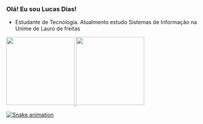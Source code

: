 ### Olá! Eu sou Lucas Dias!

- Estudante de Tecnologia. Atualmento estudo Sistemas de Informação na Unime de Lauro de freitas




<div>
  <a href="https://github.com/Lucasdias79931">
  <img height="180em" src="https://github-readme-stats.vercel.app/api?username=Lucasdias79931&show_icons=true&theme=dracula&include_all_commits=true&count_private=true"/>
  <img height="180em" src="https://github-readme-stats.vercel.app/api/top-langs/?username=Lucasdias79931&layout=compact&langs_count=7&theme=dracula"/>
</div>




  ![Snake animation](https://github.com/danielbped/danielbped/blob/output/github-contribution-grid-snake.svg)
  
